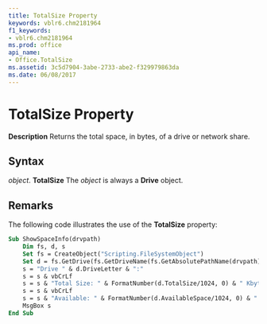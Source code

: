 ```yaml
---
title: TotalSize Property
keywords: vblr6.chm2181964
f1_keywords:
- vblr6.chm2181964
ms.prod: office
api_name:
- Office.TotalSize
ms.assetid: 3c5d7904-3abe-2733-abe2-f329979863da
ms.date: 06/08/2017
---
```



# TotalSize Property



 **Description**
Returns the total space, in bytes, of a drive or network share.

## Syntax

_object_. **TotalSize**
The  _object_ is always a **Drive** object.

## Remarks

The following code illustrates the use of the  **TotalSize** property:



```vb
Sub ShowSpaceInfo(drvpath)
    Dim fs, d, s
    Set fs = CreateObject("Scripting.FileSystemObject")
    Set d = fs.GetDrive(fs.GetDriveName(fs.GetAbsolutePathName(drvpath)))
    s = "Drive " & d.DriveLetter & ":"
    s = s & vbCrLf
    s = s & "Total Size: " & FormatNumber(d.TotalSize/1024, 0) & " Kbytes"
    s = s & vbCrLf
    s = s & "Available: " & FormatNumber(d.AvailableSpace/1024, 0) & " Kbytes"
    MsgBox s
End Sub
```


